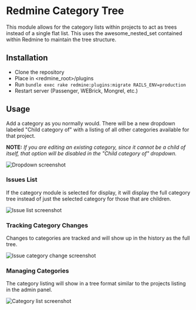 # Redmine Category Tree

This module allows for the category lists within projects to act as trees instead of a single flat list.  This uses the awesome_nested_set contained within Redmine to maintain the tree structure.

## Installation

* Clone the repository
* Place in <redmine_root>/plugins
* Run `bundle exec rake redmine:plugins:migrate RAILS_ENV=production`
* Restart server (Passenger, WEBrick, Mongrel, etc.)

## Usage

Add a category as you normally would.  There will be a new dropdown labeled "Child category of" with a listing of all other categories available for that project.

**NOTE:** _If you are editing an existing category, since it cannot be a child of itself, that option will be disabled in the "Child category of" dropdown._

![Dropdown screenshot](https://github.com/brett-patterson-mss/redmine_category_tree/raw/master/docs/example-dropdown.png)

### Issues List

If the category module is selected for display, it will display the full category tree instead of just the selected category for those that are children.

![Issue list screenshot](https://github.com/brett-patterson-mss/redmine_category_tree/raw/master/docs/example-issue-listing.png)

### Tracking Category Changes

Changes to categories are tracked and will show up in the history as the full tree.

![Issue category change screenshot](https://github.com/brett-patterson-mss/redmine_category_tree/raw/master/docs/example-category-change-history.png)

### Managing Categories

The category listing will show in a tree format similar to the projects listing in the admin panel.

![Category list screenshot](https://github.com/brett-patterson-mss/redmine_category_tree/raw/master/docs/example-category-listing.png)

